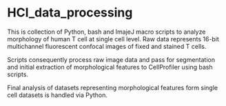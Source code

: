 # HCI_data_processing
This is collection of Python, bash and ImajeJ macro scripts to analyze morphology of human T cell at single cell level. Raw data represents 16-bit multichannel fluorescent confocal images of fixed and stained T cells.

Scripts consequently process raw image data and pass for segmentation and initial extraction of morphological features to CellProfiler using bash scripts.

Final analysis of datasets representing morphological features form single cell datasets is handled via Python.
